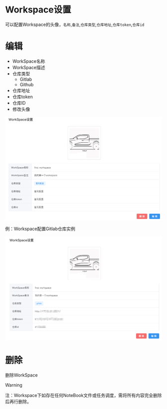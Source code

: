 # Workspace设置

可以配置Workspace的头像，`名称`,`备注`,`仓库类型`,`仓库地址`,`仓库token`,`仓库id`

# 编辑

* WorkSpace名称
* WorkSpace描述
* 仓库类型
  * Gitlab
  * Github
* 仓库地址
* 仓库token
* 仓库ID
* 修改头像

![图 2](../images/Workspace%E9%85%8D%E7%BD%AE%E4%BF%A1%E6%81%AF.png)  


例：Workspace配置Gitlab仓库实例

![图 1](../images/gitlab%E9%85%8D%E7%BD%AE.png)  


# 删除

删除WorkSpace

> [!Warning]
> 注：Workspace下如存在任何NoteBook文件或任务调度，需将所有内容完全删除后再行删除。















